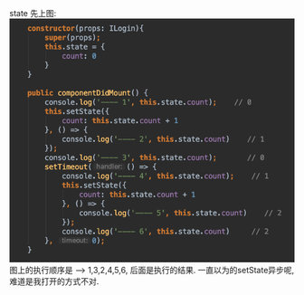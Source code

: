 state
先上图:
![Image text](https://raw.githubusercontent.com/Xiao2GouZi/react-dogger/master/image/state/state-async.png)
图上的执行顺序是 --> 1,3,2,4,5,6, 后面是执行的结果.
一直以为的setState异步呢,难道是我打开的方式不对.

